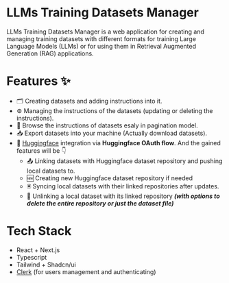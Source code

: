 # LLMs Training Datasets Manager

LLMs Training Datasets Manager is a web application for creating and managing training datasets
with different formats for training Large Language Models (LLMs) or for using
them in Retrieval Augmented Generation (RAG) applications.

# Features :sparkles:

- :card_index_dividers: Creating datasets and adding instructions into it.
- :gear: Managing the instructions of the datasets (updating or deleting the instructions).
- :bookmark_tabs: Browse the instructions of datasets esaly in pagination model.
- :inbox_tray: Export datasets into your machine (Actually download datasets).
- :hugs: [Huggingface](https://Huggingface.co) integration via **Huggingface OAuth flow**. And the gained features will be :point_down:
  * :outbox_tray: Linking datasets with Huggingface dataset repository and pushing local datasets to.
  * :new: Creating new Huggingface dataset repository if needed
  * :trackball: Syncing local datasets with their linked repositories after updates.
  * :electric_plug: Unlinking a local dataset with its linked repository ***(with options to delete the entire repository or just the dataset file)***

# Tech Stack

- React + Next.js
- Typescript
- Tailwind + Shadcn/ui
- [Clerk](https://clerk.com/) (for users management and authenticating)
